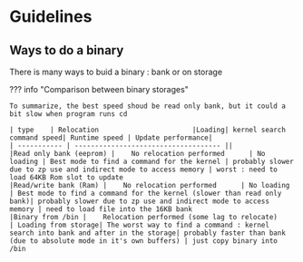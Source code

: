 # Guidelines

## Ways to do a binary

There is many ways to buid a binary : bank or on storage

??? info "Comparison between binary storages"

    To summarize, the best speed shoud be read only bank, but it could a bit slow when program runs cd

    | type    | Relocation                       |Loading| kernel search command speed| Runtime speed | Update performance|
    | ----------- | ------------------------------------ ||
    |Read only bank (eeprom) |    No relocation performed      | No loading | Best mode to find a command for the kernel | probably slower due to zp use and indirect mode to access memory | worst : need to load 64KB Rom slot to update
    |Read/write bank (Ram) |    No relocation performed      | No loading | Best mode to find a command for the kernel (slower than read only bank)| probably slower due to zp use and indirect mode to access memory | need to load file into the 16KB bank
    |Binary from /bin |    Relocation performed (some lag to relocate)     | Loading from storage| The worst way to find a command : kernel search into bank and after in the storage| probably faster than bank (due to absolute mode in it's own buffers) | just copy binary into /bin
